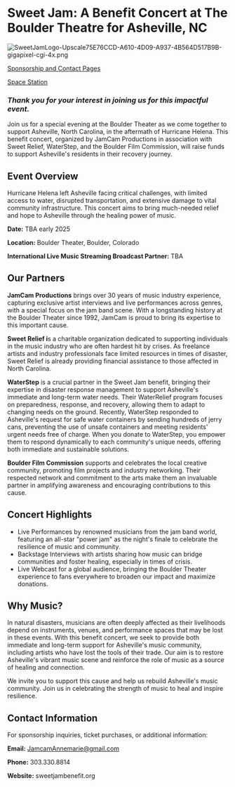 # Sweet Jam: A Benefit Concert at The Boulder Theatre for Asheville, NC

![SweetJamLogo-Upscale75E76CCD-A610-4D09-A937-4B564D517B9B-gigapixel-cgi-4x.png](Sweet%20Jam%20A%20Benefit%20Concert%20at%20The%20Boulder%20Theatre%20135c487604f480998b4adec8197e807d/efe50c74-83e3-4e6d-a758-61e22c9b5203.png)

[Sponsorship and Contact Pages](https://www.notion.so/Sponsorship-and-Contact-Pages-6aa529db8b0c490f9c443be60abe7bc3?pvs=21) 

[Space Station](https://www.notion.so/Space-Station-136c487604f48033afa4d07e4777ca2a?pvs=21)

### *Thank you for your interest in joining us for this impactful event.*

Join us for a special evening at the Boulder Theater as we come together to support Asheville, North Carolina, in the aftermath of Hurricane Helena. This benefit concert, organized by JamCam Productions in association with Sweet Relief, WaterStep, and the Boulder Film Commission, will raise funds to support Asheville's residents in their recovery journey.

## Event Overview

Hurricane Helena left Asheville facing critical challenges, with limited access to water, disrupted transportation, and extensive damage to vital community infrastructure. This concert aims to bring much-needed relief and hope to Asheville through the healing power of music.

**Date:** TBA early 2025

**Location:** Boulder Theater, Boulder, Colorado

**International Live Music Streaming Broadcast Partner:** TBA

## Our Partners

**JamCam Productions** brings over 30 years of music industry experience, capturing exclusive artist interviews and live performances across genres, with a special focus on the jam band scene. With a longstanding history at the Boulder Theater since 1992, JamCam is proud to bring its expertise to this important cause.

**Sweet Relief i**s a charitable organization dedicated to supporting individuals in the music industry who are often hardest hit by crises. As freelance artists and industry professionals face limited resources in times of disaster, Sweet Relief is already providing financial assistance to those affected in North Carolina.

**WaterStep** is a crucial partner in the Sweet Jam benefit, bringing their expertise in disaster response management to support Asheville's immediate and long-term water needs. Their WaterRelief program focuses on preparedness, response, and recovery, allowing them to adapt to changing needs on the ground. Recently, WaterStep responded to Asheville's request for safe water containers by sending hundreds of jerry cans, preventing the use of unsafe containers and meeting residents' urgent needs free of charge. When you donate to WaterStep, you empower them to respond dynamically to each community's unique needs, offering both immediate and sustainable solutions.

**Boulder Film Commission** supports and celebrates the local creative community, promoting film projects and industry networking. Their respected network and commitment to the arts make them an invaluable partner in amplifying awareness and encouraging contributions to this cause.

## Concert Highlights

- Live Performances by renowned musicians from the jam band world, featuring an all-star "power jam" as the night's finale to celebrate the resilience of music and community.
- Backstage Interviews with artists sharing how music can bridge communities and foster healing, especially in times of crisis.
- Live Webcast for a global audience, bringing the Boulder Theater experience to fans everywhere to broaden our impact and maximize donations.

## Why Music?

In natural disasters, musicians are often deeply affected as their livelihoods depend on instruments, venues, and performance spaces that may be lost in these events. With this benefit concert, we seek to provide both immediate and long-term support for Asheville's music community, including artists who have lost the tools of their trade. Our aim is to restore Asheville's vibrant music scene and reinforce the role of music as a source of healing and connection.

We invite you to support this cause and help us rebuild Asheville's music community. Join us in celebrating the strength of music to heal and inspire resilience.

## Contact Information

For sponsorship inquiries, ticket purchases, or additional information:

**Email:** [JamcamAnnemarie@gmail.com](mailto:JamcamAnnemarie@gmail.com)

**Phone:** 303.330.8814

**Website:** sweetjambenefit.org